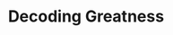 ---
title: "Decoding Greatness"
description: 'Saya mendapatkan rekomendasi untuk membaca buku ini dari Tiago Forte. Membaca buku ini jadi mengingatkan saya sama The Inner Game of Tennis: sama-sama mencoba untuk mendekonstruksi "something that work" dengan memberikan contoh. Bukunya sendiri well research. Salah satu favorit saya adalah cerita tentang gimana Judd Apatow berhasil menemukan resep untuk jadi standup comedy world class. Highly recommended.'
cover: "images/reading/decoding-greatness.jpeg"
publishDate: 2022-02-15
authors: "Ron Friedman"
categories: ["business"]
status: 🟡
---